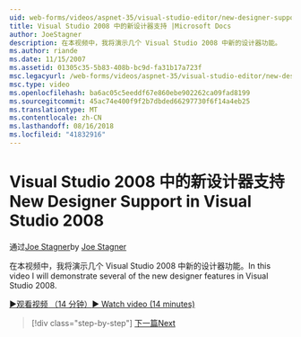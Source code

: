 ```yaml
---
uid: web-forms/videos/aspnet-35/visual-studio-editor/new-designer-support-in-visual-studio-2008
title: Visual Studio 2008 中的新设计器支持 |Microsoft Docs
author: JoeStagner
description: 在本视频中，我将演示几个 Visual Studio 2008 中新的设计器功能。
ms.author: riande
ms.date: 11/15/2007
ms.assetid: 01305c35-5b83-408b-bc9d-fa31b17a723f
msc.legacyurl: /web-forms/videos/aspnet-35/visual-studio-editor/new-designer-support-in-visual-studio-2008
msc.type: video
ms.openlocfilehash: ba6ac05c5eeddf67e860ebe902262ca09fad8199
ms.sourcegitcommit: 45ac74e400f9f2b7dbded66297730f6f14a4eb25
ms.translationtype: MT
ms.contentlocale: zh-CN
ms.lasthandoff: 08/16/2018
ms.locfileid: "41832916"
---
```

<a name="new-designer-support-in-visual-studio-2008"></a><span data-ttu-id="355fd-103">Visual Studio 2008 中的新设计器支持</span><span class="sxs-lookup"><span data-stu-id="355fd-103">New Designer Support in Visual Studio 2008</span></span>
====================
<span data-ttu-id="355fd-104">通过[Joe Stagner](https://github.com/JoeStagner)</span><span class="sxs-lookup"><span data-stu-id="355fd-104">by [Joe Stagner](https://github.com/JoeStagner)</span></span>

<span data-ttu-id="355fd-105">在本视频中，我将演示几个 Visual Studio 2008 中新的设计器功能。</span><span class="sxs-lookup"><span data-stu-id="355fd-105">In this video I will demonstrate several of the new designer features in Visual Studio 2008.</span></span>

[<span data-ttu-id="355fd-106">&#9654;观看视频 （14 分钟）</span><span class="sxs-lookup"><span data-stu-id="355fd-106">&#9654; Watch video (14 minutes)</span></span>](https://channel9.msdn.com/Blogs/ASP-NET-Site-Videos/new-designer-support-in-visual-studio-2008)

> [!div class="step-by-step"]
> [<span data-ttu-id="355fd-107">下一篇</span><span class="sxs-lookup"><span data-stu-id="355fd-107">Next</span></span>](javascript-intellisense-support-in-visual-studio-2008.md)
